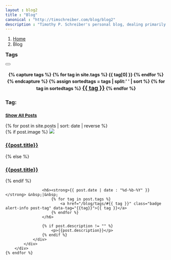 ```yaml
---
layout : blog2
title : "Blog"
canonical : "http://timschreiber.com/blog/blog2"
description : "Timothy P. Schreiber's personal blog, dealing primarily with software development, but also dabbling in songwriting, food, and gardening from time to time."
---
```


<ol class="breadcrumb">
	<li><a href="/">Home</a></li>
	<li>Blog</li>
</ol>

<div class="row">
	<div class="col-xs-12">
		<div class="panel panel-default">
			<div class="panel-heading clearfix">
				<h3 class="panel-title pull-left" style="margin-top:4px;">Tags</h3>
				<div class="pull-right">
					<button id="btn-tags" class="btn btn-default btn-xs"><span class="fa fa-chevron-up"></span></button>
				</div>
			</div>
			<div id="tags-panel-body" class="panel-body">
				<h4 style="line-height:150%;text-align:center;">
					{% capture tags %}
						{% for tag in site.tags %}
							{{ tag[0] }}
						{% endfor %}
					{% endcapture %}
					{% assign sortedtags = tags | split:' ' | sort %}
					{% for tag in sortedtags %}
						<a href="#" class="badge alert-info blog-tag" style="font-size:18px;" data-tag="{{ tag }}">{{ tag }}</a>
					{% endfor %}
				</h4>
			</div>
		</div>
	</div>
</div>

<div id="pinstrap-container" class="row">
	<div class="col-xs-12" id="posts-tag-heading">
		<h3 class="pull-left">Tag: <span id="tag-name" style="font-weight:bold"></span></h3>
		<h3 class="pull-right"><small><a id="btn-show-all" href="#">Show All Posts</a></small></h3>
	</div>
	{% for post in site.posts | sort: date | reverse %}
		<div class="pinstrap-item">
			<div class="panel panel-default">
				<div class="panel-body">
					{% if post.image %}
						<img src="/img/{{post.image}}" class="img-rounded" style="max-width:100%" />
						<h3><a href="{{post.url}}">{{post.title}}</a></h3>
					{% else %}
						<h3 class="top0"><a href="{{post.url}}">{{post.title}}</a></h3>
					{% endif %}
					
					<h6><strong>{{ post.date | date : "%d-%b-%Y" }}</strong> &nbsp;|&nbsp;
						{% for tag in post.tags %}
							<a href="/blog/tags/#{{ tag }}" class="badge alert-info post-tag" data-tag="{{tag}}">{{ tag }}</a>
						{% endfor %}						
					</h6>
					
					{% if post.description != "" %}
						<p>{{post.description}}</p>
					{% endif %}
				</div>
			</div>
		</div>
	{% endfor %}
</div>
